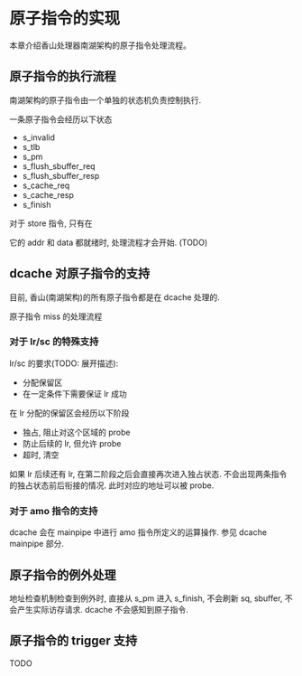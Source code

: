 # 原子指令的实现

本章介绍香山处理器南湖架构的原子指令处理流程。

<!-- > 注意：原子指令的处理流程在下个版本可能发生变动 -->

## 原子指令的执行流程

南湖架构的原子指令由一个单独的状态机负责控制执行.

一条原子指令会经历以下状态

* s_invalid
* s_tlb
* s_pm
* s_flush_sbuffer_req
* s_flush_sbuffer_resp
* s_cache_req 
* s_cache_resp
* s_finish

对于 store 指令, 只有在

它的 addr 和 data 都就绪时, 处理流程才会开始. (TODO)

## dcache 对原子指令的支持

目前, 香山(南湖架构)的所有原子指令都是在 dcache 处理的.

<!-- 这就意味着, 当一个核要执行原子指令时, 它所属的 dcache 会先去获取所需的权限. -->

原子指令 miss 的处理流程

### 对于 lr/sc 的特殊支持

lr/sc 的要求(TODO: 展开描述):

* 分配保留区
* 在一定条件下需要保证 lr 成功

在 lr 分配的保留区会经历以下阶段

* 独占, 阻止对这个区域的 probe
* 防止后续的 lr, 但允许 probe
* 超时, 清空

如果 lr 后续还有 lr, 在第二阶段之后会直接再次进入独占状态. 不会出现两条指令的独占状态前后衔接的情况. 此时对应的地址可以被 probe.

### 对于 amo 指令的支持

dcache 会在 mainpipe 中进行 amo 指令所定义的运算操作. 参见 dcache mainpipe 部分. 

## 原子指令的例外处理

地址检查机制检查到例外时, 直接从 s_pm 进入 s_finish, 不会刷新 sq, sbuffer, 不会产生实际访存请求. dcache 不会感知到原子指令.

## 原子指令的 trigger 支持

TODO